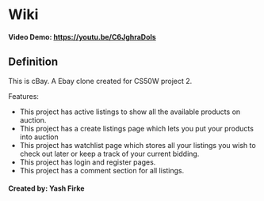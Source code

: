 # __Wiki__
#### Video Demo: <https://youtu.be/C6JghraDols>

## __Definition__
This is cBay. A Ebay clone created for CS50W project 2.

Features:
- This project has active listings to show all the available products on auction.
- This project has a create listings page which lets you put your products into auction
- This project has watchlist page which stores all your listings you wish to check out later or keep a track of your current bidding.
- This project has login and register pages.
- This project has a comment section for all listings.

#### __Created by: Yash Firke__
